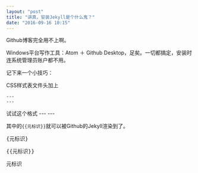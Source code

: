 ```yaml
---
layout: "post"
title: "讲真，安装Jekyll是个什么鬼？"
date: "2016-09-16 10:15"
---
```


Github博客完全用不上啊。

Windows平台写作工具：Atom ＋ Github Desktop，足矣。一切都搞定，安装时连系统管理员账户都不用。

记下来一个小技巧：

CSS样式表文件头加上

```
---
---
```

试试这个格式
    ---
    ---


其中的`{{元标识}}`就可以被Github的Jekyll渲染到了。

<pre>{元标识}</pre>
<pre>{{元标识}}</pre>
<pre>元标识</pre>
